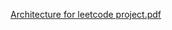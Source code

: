 [Architecture for leetcode project.pdf](https://github.com/user-attachments/files/16331065/Architecture.for.leetcode.project.pdf)
